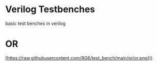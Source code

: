 # Verilog Testbenches 
basic test benches in verilog 

# OR
[https://raw.githubusercontent.com/8G6/test_bench/main/or/or.png]()
